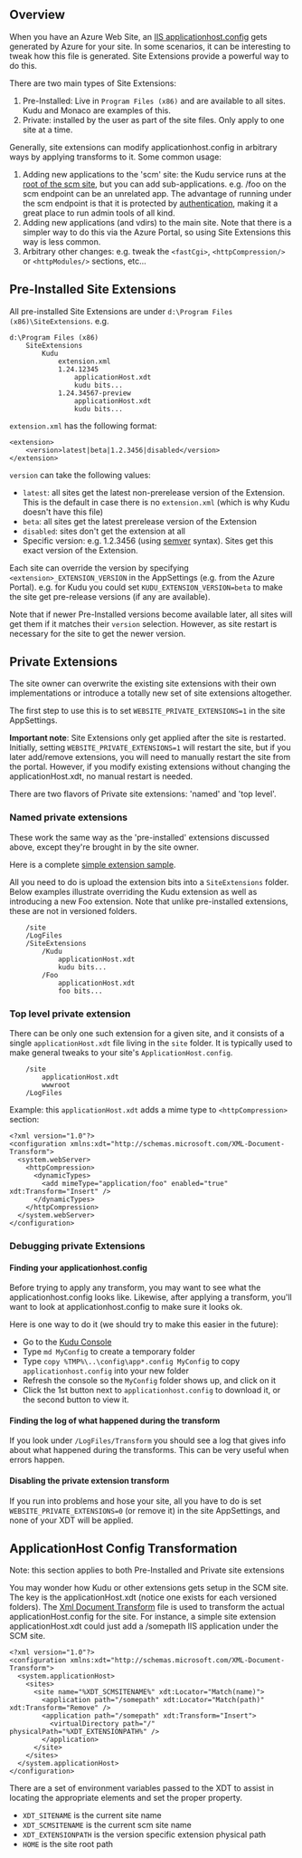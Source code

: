 Overview
--------

When you have an Azure Web Site, an [IIS applicationhost.config](http://www.iis.net/learn/get-started/planning-your-iis-architecture/introduction-to-applicationhostconfig) gets generated by Azure for your site. In some scenarios, it can be interesting to tweak how this file is generated. Site Extensions provide a powerful way to do this.

There are two main types of Site Extensions:

1. Pre-Installed: Live in `Program Files (x86)` and are available to all sites. Kudu and Monaco are examples of this.
2. Private: installed by the user as part of the site files. Only apply to one site at a time.

Generally, site extensions can modify applicationhost.config in arbitrary ways by applying transforms to it. Some common usage:

1. Adding new applications to the 'scm' site: the Kudu service runs at the [root of the scm site](https://github.com/projectkudu/kudu/wiki/Accessing-the-kudu-service), but you can add sub-applications. e.g. /foo on the scm endpoint can be an unrelated app. The advantage of running under the scm endpoint is that it is protected by [authentication](https://github.com/projectkudu/kudu/wiki/Deployment-credentials), making it a great place to run admin tools of all kind.
2. Adding new applications (and vdirs) to the main site. Note that there is a simpler way to do this via the Azure Portal, so using Site Extensions this way is less common.
3. Arbitrary other changes: e.g. tweak the `<fastCgi>`, `<httpCompression/>` or `<httpModules/>` sections, etc...


Pre-Installed Site Extensions
------------------

All pre-installed Site Extensions are under `d:\Program Files (x86)\SiteExtensions`. e.g.

    d:\Program Files (x86)
        SiteExtensions
            Kudu
                extension.xml
                1.24.12345
                    applicationHost.xdt
                    kudu bits...
                1.24.34567-preview
                    applicationHost.xdt
                    kudu bits...

`extension.xml` has the following format:

    <extension>
        <version>latest|beta|1.2.3456|disabled</version>
    </extension>

`version` can take the following values:

- `latest`: all sites get the latest non-prerelease version of the Extension. This is the default in case there is no `extension.xml` (which is why Kudu doesn't have this file)
- `beta`: all sites get the latest prerelease version of the Extension
- `disabled`: sites don't get the extension at all
- Specific version: e.g. 1.2.3456 (using [semver](http://semver.org/) syntax). Sites get this exact version of the Extension.

Each site can override the version by specifying `<extension>_EXTENSION_VERSION` in the AppSettings (e.g. from the Azure Portal). e.g. for Kudu you could set `KUDU_EXTENSION_VERSION=beta` to make the site get pre-release versions (if any are available).

Note that if newer Pre-Installed versions become available later, all sites will get them if it matches their `version` selection. However, as site restart is necessary for the site to get the newer version.


Private Extensions
------------------
The site owner can overwrite the existing site extensions with their own implementations or introduce a totally new set of site extensions altogether.

The first step to use this is to set `WEBSITE_PRIVATE_EXTENSIONS=1` in the site AppSettings.

**Important note**: Site Extensions only get applied after the site is restarted. Initially, setting `WEBSITE_PRIVATE_EXTENSIONS=1` will restart the site, but if you later add/remove extensions, you will need to manually restart the site from the portal. However, if you modify existing extensions without changing the applicationHost.xdt, no manual restart is needed.

There are two flavors of Private site extensions: 'named' and 'top level'.

### Named private extensions

These work the same way as the 'pre-installed' extensions discussed above, except they're brought in by the site owner.

Here is a complete [simple extension sample](https://github.com/projectkudu/SimpleWebSiteExtension).

All you need to do is upload the extension bits into a `SiteExtensions` folder. Below examples illustrate overriding the Kudu extension as well as introducing a new Foo extension. Note that unlike pre-installed extensions, these are not in versioned folders.

        /site
        /LogFiles
        /SiteExtensions
            /Kudu
                applicationHost.xdt
                kudu bits...
            /Foo
                applicationHost.xdt
                foo bits...

### Top level private extension

There can be only one such extension for a given site, and it consists of a single `applicationHost.xdt` file living in the `site` folder. It is typically used to make general tweaks to your site's `ApplicationHost.config`.

        /site
            applicationHost.xdt
            wwwroot
        /LogFiles

Example: this `applicationHost.xdt` adds a mime type to `<httpCompression>` section:

    <?xml version="1.0"?>
    <configuration xmlns:xdt="http://schemas.microsoft.com/XML-Document-Transform">
      <system.webServer>
        <httpCompression>
          <dynamicTypes>
            <add mimeType="application/foo" enabled="true" xdt:Transform="Insert" />
          </dynamicTypes>
        </httpCompression>
      </system.webServer>
    </configuration>
    

### Debugging private Extensions

#### Finding your applicationhost.config

Before trying to apply any transform, you may want to see what the applicationhost.config looks like. Likewise, after applying a transform, you'll want to look at applicationhost.config to make sure it looks ok.

Here is one way to do it (we should try to make this easier in the future):

- Go to the [Kudu Console](https://github.com/projectkudu/kudu/wiki/Kudu-console)
- Type `md MyConfig` to create a temporary folder
- Type `copy %TMP%\..\config\app*.config MyConfig` to copy `applicationhost.config` into your new folder
- Refresh the console so the `MyConfig` folder shows up, and click on it
- Click the 1st button next to `applicationhost.config` to download it, or the second button to view it.

#### Finding the log of what happened during the transform

If you look under `/LogFiles/Transform` you should see a log that gives info about what happened during the transforms. This can be very useful when errors happen.

#### Disabling the private extension transform

If you run into problems and hose your site, all you have to do is set `WEBSITE_PRIVATE_EXTENSIONS=0` (or remove it) in the site AppSettings, and none of your XDT will be applied.

ApplicationHost Config Transformation 
-------------------------------------

Note: this section applies to both Pre-Installed and Private site extensions

You may wonder how Kudu or other extensions gets setup in the SCM site. The key is the applicationHost.xdt (notice one exists for each versioned folders). The [Xml Document Transform](http://msdn.microsoft.com/en-us/library/dd465326.aspx) file is used to transform the actual applicationHost.config for the site. For instance, a simple site extension applicationHost.xdt could just add a /somepath IIS application under the SCM site.

    <?xml version="1.0"?>
    <configuration xmlns:xdt="http://schemas.microsoft.com/XML-Document-Transform">
      <system.applicationHost>
        <sites>
          <site name="%XDT_SCMSITENAME%" xdt:Locator="Match(name)">
            <application path="/somepath" xdt:Locator="Match(path)" xdt:Transform="Remove" />
            <application path="/somepath" xdt:Transform="Insert">
              <virtualDirectory path="/" physicalPath="%XDT_EXTENSIONPATH%" />
            </application>
          </site>
        </sites>
      </system.applicationHost>
    </configuration>

There are a set of environment variables passed to the XDT to assist in locating the appropriate elements and set the proper property.

* `XDT_SITENAME` is the current site name
* `XDT_SCMSITENAME` is the current scm site name
* `XDT_EXTENSIONPATH` is the version specific extension physical path
* `HOME` is the site root path


